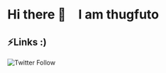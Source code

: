 # Hi there 👋　I am thugfuto

## ⚡Links :)
![Twitter Follow](https://img.shields.io/twitter/follow/butikoro_atomu?style=social)

